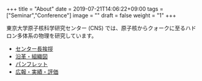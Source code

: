 +++
title =  "About"
date = 2019-07-21T14:06:22+09:00
tags = ["Seminar","Conference"]
image = ""
draft = false
weight = "1"
+++

東京大学原子核科学研究センター (CNS) では、原子核からクォークに至るハドロン多体系の物理を研究しています。

* [センター長挨拶](about/greeting)
* [沿革・組織図](about/history)
* [パンフレット](about/pamphlet)
* [広報・実績・評価](about/announcement)
